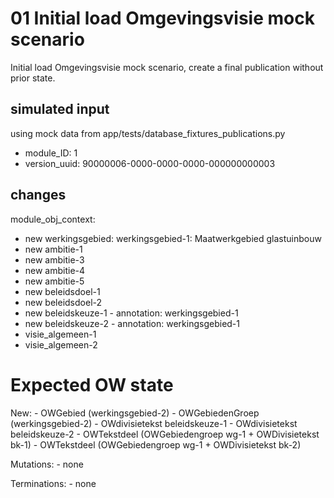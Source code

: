 # 01 Initial load Omgevingsvisie mock scenario
Initial load Omgevingsvisie mock scenario, create a final publication without prior state.

## simulated input
using mock data from app/tests/database_fixtures_publications.py

- module_ID: 1
- version_uuid: 90000006-0000-0000-0000-000000000003

## changes

module_obj_context:
- new werkingsgebied: werkingsgebied-1: Maatwerkgebied glastuinbouw
- new ambitie-1
- new ambitie-3
- new ambitie-4
- new ambitie-5
- new beleidsdoel-1 
- new beleidsdoel-2 
- new beleidskeuze-1 - annotation: werkingsgebied-1
- new beleidskeuze-2 - annotation: werkingsgebied-1
- visie_algemeen-1
- visie_algemeen-2

# Expected OW state

New:
    - OWGebied (werkingsgebied-2)
    - OWGebiedenGroep (werkingsgebied-2)
    - OWdivisietekst beleidskeuze-1
    - OWdivisietekst beleidskeuze-2
    - OWTekstdeel (OWGebiedengroep wg-1 + OWDivisietekst bk-1)
    - OWTekstdeel (OWGebiedengroep wg-1 + OWDivisietekst bk-2)

Mutations:
    - none
 
Terminations:
    - none
